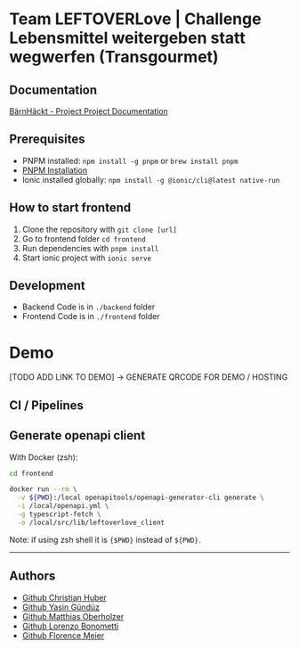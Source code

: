# Team LEFTOVERLove | Challenge Lebensmittel weitergeben statt wegwerfen (Transgourmet)

## Documentation

[BärnHäckt - Project Project Documentation](./project_documentation.md)

## Prerequisites

- PNPM installed: `npm install -g pnpm` or `brew install pnpm`
- [PNPM Installation](https://pnpm.io/installation)
- Ionic installed globally: `npm install -g @ionic/cli@latest native-run`

## How to start frontend

1. Clone the repository with `git clone [url]`
2. Go to frontend folder `cd frontend`
3. Run dependencies with `pnpm install`
4. Start ionic project with `ionic serve`

## Development

- Backend Code is in `./backend` folder
- Frontend Code is in `./frontend` folder

# Demo
[TODO ADD LINK TO DEMO] -> GENERATE QRCODE FOR DEMO / HOSTING


## CI / Pipelines

## Generate openapi client

With Docker (zsh):

```sh
cd frontend
```

```sh
docker run --rm \
  -v ${PWD}:/local openapitools/openapi-generator-cli generate \
  -i /local/openapi.yml \
  -g typescript-fetch \
  -o /local/src/lib/leftoverlove_client
```

Note: if using zsh shell it is `{$PWD}` instead of `${PWD}`.

---

## Authors
- [Github Christian Huber](https://github.com/jarheadcore)
- [Github Yasin Gündüz](https://github.com/yguenduez)
- [Github Matthias Oberholzer](https://github.com/githubUser3454321)
- [Github Lorenzo Bonometti](https://github.com/Poisonlocket)
- [Github Florence Meier](https://github.com/Tamalera)
